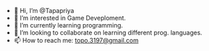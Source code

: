 - 👋 Hi, I’m @Tapapriya
- 👀 I’m interested in Game Deveploment.
- 🌱 I’m currently learning programming.
- 💞️ I’m looking to collaborate on learning different prog. languages. 
- 📫 How to reach me:  topo.3197@gmail.com

<!---
Tapapriya/Tapapriya is a ✨ special ✨ repository because its `README.md` (this file) appears on your GitHub profile.
You can click the Preview link to take a look at your changes.
--->
